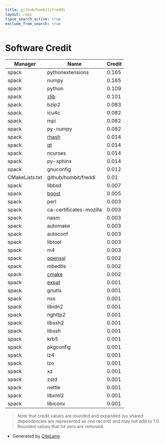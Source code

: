 ```yaml
---
title: github/hombit/freddi
layout: repo
tipue_search_active: true
exclude_from_search: true
---
```

# Software Credit

|Manager|Name|Credit|
|-------|----|------|
|spack|pythonextensions|0.165|
|spack|numpy|0.165|
|spack|python|0.109|
|spack|[zlib](https://zlib.net)|0.101|
|spack|bzip2|0.083|
|spack|icu4c|0.082|
|spack|mpi|0.082|
|spack|py-numpy|0.082|
|spack|[rhash](https://sourceforge.net/projects/rhash/)|0.014|
|spack|[qt](https://qt.io)|0.014|
|spack|ncurses|0.014|
|spack|py-sphinx|0.014|
|spack|gnuconfig|0.012|
|CMakeLists.txt|github/hombit/freddi|0.01|
|spack|libbsd|0.007|
|spack|[boost](https://www.boost.org)|0.005|
|spack|perl|0.003|
|spack|ca-certificates-mozilla|0.003|
|spack|nasm|0.003|
|spack|automake|0.003|
|spack|autoconf|0.003|
|spack|libtool|0.003|
|spack|m4|0.003|
|spack|[openssl](https://www.openssl.org)|0.002|
|spack|mbedtls|0.002|
|spack|[cmake](https://www.cmake.org)|0.002|
|spack|[expat](https://libexpat.github.io/)|0.001|
|spack|gnutls|0.001|
|spack|nss|0.001|
|spack|libidn2|0.001|
|spack|nghttp2|0.001|
|spack|libssh2|0.001|
|spack|libssh|0.001|
|spack|krb5|0.001|
|spack|pkgconfig|0.001|
|spack|lz4|0.001|
|spack|lzo|0.001|
|spack|xz|0.001|
|spack|zstd|0.001|
|spack|nettle|0.001|
|spack|libxml2|0.001|
|spack|libiconv|0.001|


> Note that credit values are rounded and expanded (so shared dependencies are represented as one record) and may not add to 1.0. Rounded values that hit zero are removed.


- Generated by [CiteLang](https://github.com/vsoch/citelang)
